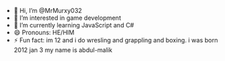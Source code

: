 - 👋 Hi, I’m @MrMurxy032
- 👀 I’m interested in game development
- 🌱 I’m currently learning JavaScript and C#
- 😄 Pronouns: HE/HIM
- ⚡ Fun fact: im 12 and i do wresling and grappling and boxing. i was born 2012 jan 3 my name is abdul-malik

<!---
MrMurxy032/MrMurxy032 is a ✨ special ✨ repository because its `README.md` (this file) appears on your GitHub profile.
You can click the Preview link to take a look at your changes.
--->
